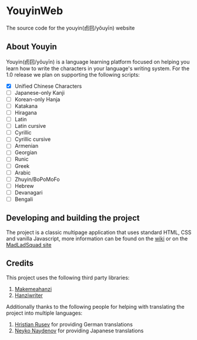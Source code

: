 # YouyinWeb
The source code for the youyin(卣囙/yǒuyīn) website

## About Youyin
Youyin(卣囙/yǒuyīn) is a language learning platform focused on helping you learn how to write the characters in your language's writing system. For the 1.0
release we plan on supporting the following scripts:
- [x] Unified Chinese Characters
- [ ] Japanese-only Kanji
- [ ] Korean-only Hanja
- [ ] Katakana
- [ ] Hiragana
- [ ] Latin
- [ ] Latin cursive
- [ ] Cyrillic
- [ ] Cyrillic cursive
- [ ] Armenian
- [ ] Georgian
- [ ] Runic
- [ ] Greek
- [ ] Arabic
- [ ] Zhuyin/BoPoMoFo
- [ ] Hebrew
- [ ] Devanagari
- [ ] Bengali

## Developing and building the project
The project is a classic multipage application that uses standard HTML, CSS and vanilla Javascript, more information can be found on the 
[wiki](https://github.com/MadLadSquad/YouyinWeb/wiki/) or on the [MadLadSquad site](https://madladsquad.com/docs/YouyinWeb/Home)

## Credits
This project uses the following third party libraries:
1. [Makemeahanzi](https://github.com/skishore/makemeahanzi)
1. [Hanziwriter](https://github.com/chanind/hanzi-writer)

Additionally thanks to the following people for helping with translating the project into multiple languages:
1. [Hristian Rusev](https://github.com/ProHunter67BG) for providing German translations
1. [Neyko Naydenov](https://github.com/Neyko641) for providing Japanese translations
